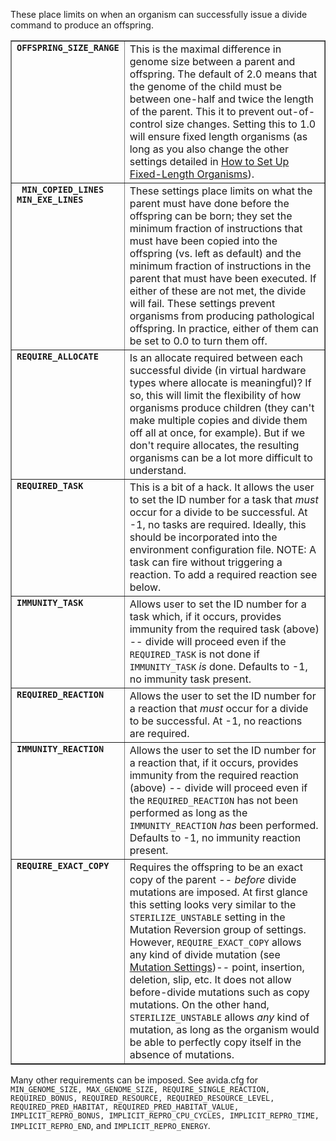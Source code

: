<p>These place limits on when an organism can successfully issue a divide command to produce an offspring.</p>
<table border="1">
<tbody>
<tr class="important">
<td valign="top"><strong><code>OFFSPRING_SIZE_RANGE</code></strong></td>
<td>This is the maximal difference in genome size between a parent and offspring. The default of 2.0 means that the genome of the child must be between one-half and twice the length of the parent. This it to prevent out-of-control size changes. Setting this to 1.0 will ensure fixed length organisms (as long as you also change the other settings detailed in <a title="How to Set Up Fixed-Length Organisms" href="http://avida.devosoft.org/wiki/documentation/configuration-and-command-reference/fixed-length-organisms/">How to Set Up Fixed-Length Organisms</a>).</td>
</tr>
<tr>
<td valign="top"><strong><code> MIN_COPIED_LINES <br />MIN_EXE_LINES </code></strong></td>
<td>These settings place limits on what the parent must have done before the offspring can be born; they set the minimum fraction of instructions that must have been copied into the offspring (vs. left as default) and the minimum fraction of instructions in the parent that must have been executed. If either of these are not met, the divide will fail. These settings prevent organisms from producing pathological offspring. In practice, either of them can be set to 0.0 to turn them off.</td>
</tr>
<tr>
<td valign="top"><strong><code>REQUIRE_ALLOCATE</code></strong></td>
<td>Is an allocate required between each successful divide (in virtual hardware types where allocate is meaningful)? If so, this will limit the flexibility of how organisms produce children (they can't make multiple copies and divide them off all at once, for example). But if we don't require allocates, the resulting organisms can be a lot more difficult to understand.</td>
</tr>
<tr>
<td valign="top"><strong><code>REQUIRED_TASK</code></strong></td>
<td>This is a bit of a hack. It allows the user to set the ID number for a task that <em>must</em> occur for a divide to be successful. At -1, no tasks are required. Ideally, this should be incorporated into the environment configuration file. NOTE: A task can fire without triggering a reaction. To add a required reaction see below.</td>
</tr>
<tr>
<td valign="top"><strong><code>IMMUNITY_TASK</code></strong></td>
<td>Allows user to set the ID number for a task which, if it occurs, provides immunity from the required task (above) -- divide will proceed even if the <code>REQUIRED_TASK</code> is not done if <code>IMMUNITY_TASK</code> <em>is</em> done. Defaults to -1, no immunity task present.</td>
</tr>
<tr>
<td valign="top"><strong><code>REQUIRED_REACTION</code></strong></td>
<td>Allows the user to set the ID number for a reaction that <em>must</em> occur for a divide to be successful. At -1, no reactions are required.</td>
</tr>
<tr>
<td valign="top"><strong><code>IMMUNITY_REACTION</code></strong></td>
<td>Allows the user to set the ID number for a reaction that, if it occurs, provides immunity from the required reaction (above) -- divide will proceed even if the <code>REQUIRED_REACTION</code> has not been performed as long as the <code>IMMUNITY_REACTION</code> <em>has</em> been performed. Defaults to -1, no immunity reaction present.</td>
</tr>
<tr>
<td valign="top"><strong><code>REQUIRE_EXACT_COPY</code></strong></td>
<td>Requires the offspring to be an exact copy of the parent -- <em>before</em> divide mutations are imposed. At first glance this setting looks very similar to the <code>STERILIZE_UNSTABLE</code> setting in the Mutation Reversion group of settings. However, <code>REQUIRE_EXACT_COPY</code> allows any kind of divide mutation (see <a title="Mutation Settings" href="http://avida.devosoft.org/wiki/documentation/configuration-and-command-reference/avida-cfg-the-avida-configuration-file/mutation-settings/">Mutation Settings</a>)-- point, insertion, deletion, slip, etc. It does not allow before-divide mutations such as copy mutations. On the other hand, <code>STERILIZE_UNSTABLE</code> allows <em>any</em> kind of mutation, as long as the organism would be able to perfectly copy itself in the absence of mutations.</td>
</tr>
</tbody>
</table>
<p>Many other requirements can be imposed. See avida.cfg for <code>MIN_GENOME_SIZE, MAX_GENOME_SIZE, REQUIRE_SINGLE_REACTION, REQUIRED_BONUS, REQUIRED_RESOURCE, REQUIRED_RESOURCE_LEVEL, REQUIRED_PRED_HABITAT, REQUIRED_PRED_HABITAT_VALUE, IMPLICIT_REPRO_BONUS, IMPLICIT_REPRO_CPU_CYCLES, IMPLICIT_REPRO_TIME, IMPLICIT_REPRO_END</code>, and <code>IMPLICIT_REPRO_ENERGY</code>.</p>
